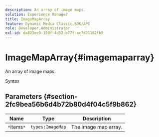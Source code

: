 ```yaml
---
description: An array of image maps.
solution: Experience Manager
title: ImageMapArray
feature: Dynamic Media Classic,SDK/API
role: Developer,Administrator
exl-id: da823ee9-198f-4d52-b77f-ac7d21162fb5
---
```

# ImageMapArray{#imagemaparray}

An array of image maps.

 Syntax 

## Parameters {#section-2fc9bea56b6d4b72b80d4f04c5f9b862}

|  Name  | Type  | Description  |
|---|---|---|
|  `*`items`*`  | `types:ImageMap`  | The image map array.  |
